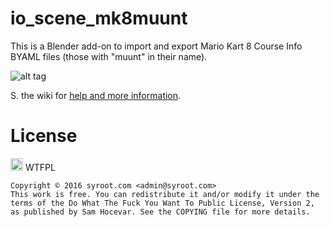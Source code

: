 # io_scene_mk8muunt

This is a Blender add-on to import and export Mario Kart 8 Course Info BYAML files (those with "muunt" in their name).

![alt tag](https://raw.githubusercontent.com/Syroot/io_scene_mk8muunt/master/doc/readme/example.png)

S. the wiki for [help and more information](https://github.com/Syroot/io_scene_mk8muunt/wiki).

License
=======

<a href="http://www.wtfpl.net/"><img src="http://www.wtfpl.net/wp-content/uploads/2012/12/wtfpl.svg" height="20" alt="WTFPL" /></a> WTFPL

    Copyright © 2016 syroot.com <admin@syroot.com>
    This work is free. You can redistribute it and/or modify it under the
    terms of the Do What The Fuck You Want To Public License, Version 2,
    as published by Sam Hocevar. See the COPYING file for more details.
